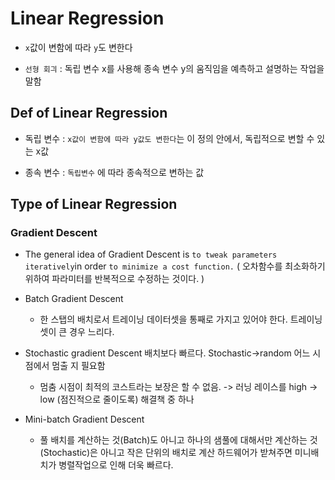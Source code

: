 # Linear Regression

- `x`값이 변함에 따라 `y`도 변한다

- `선형 회긔` : 독립 변수 x를 사용해 종속 변수 y의 움직임을 예측하고 설명하는 작업을 말함
## Def of Linear Regression 
- 독립 변수 : `x값이 변함에 따라 y값도 변한다`는 이 정의 안에서, 독립적으로 변할 수 있는 x값

- 종속 변수 : `독립변수` 에 따라 종속적으로 변하는 값


## Type of Linear Regression

### Gradient Descent
- The general idea of Gradient Descent is `to tweak parameters iteratively`in order `to minimize a cost function.`
( 오차함수를 최소화하기 위하여 파라미터를 반복적으로 수정하는 것이다. )

- Batch Gradient Descent
  - 한 스탭의 배치로서 트레이닝 데이터셋을 통째로 가지고 있어야 한다. 트레이닝 셋이 큰 경우 느리다.
  
- Stochastic gradient Descent 배치보다 빠르다. Stochastic->random 어느 시점에서 멈출 지 필요함
  - 멈춤 시점이 최적의 코스트라는 보장은 할 수 없음. -> 러닝 레이스를 high -> low (점진적으로 줄이도록) 해결책 중 하나

- Mini-batch Gradient Descent
  - 풀 배치를 계산하는 것(Batch)도 아니고 하나의 샘풀에 대해서만 계산하는 것(Stochastic)은 아니고 작은 단위의 배치로 계산
  하드웨어가 받쳐주면 미니배치가 병렬작업으로 인해 더욱 빠르다.

